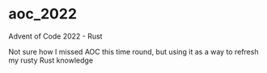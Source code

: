 # aoc_2022
Advent of Code 2022 - Rust

Not sure how I missed AOC this time round, but using it as a way to refresh my rusty Rust knowledge

